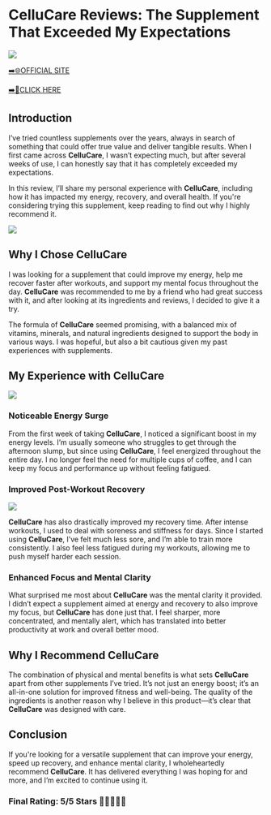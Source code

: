 # **CelluCare Reviews**: The Supplement That Exceeded My Expectations

[![](https://static.vecteezy.com/system/resources/thumbnails/019/896/014/small/buy-now-gradient-button-with-cart-symbol-buy-now-illustration-png.png)](https://edetoop.top/lander/sugarpreland-1/callu.html) 

[➡️🌐OFFICIAL SITE](https://edetoop.top/lander/sugarpreland-1/callu.html) 

[➡️🔗CLICK HERE](https://edetoop.top/lander/sugarpreland-1/callu.html) 


## Introduction

I’ve tried countless supplements over the years, always in search of something that could offer true value and deliver tangible results. When I first came across **CelluCare**, I wasn’t expecting much, but after several weeks of use, I can honestly say that it has completely exceeded my expectations.

In this review, I’ll share my personal experience with **CelluCare**, including how it has impacted my energy, recovery, and overall health. If you're considering trying this supplement, keep reading to find out why I highly recommend it.

[![](https://wallpapers.com/images/hd/red-order-now-button-udg4jcj4arvn8b0n-2.png)](https://edetoop.top/lander/sugarpreland-1/callu.html)  

## Why I Chose **CelluCare**

I was looking for a supplement that could improve my energy, help me recover faster after workouts, and support my mental focus throughout the day. **CelluCare** was recommended to me by a friend who had great success with it, and after looking at its ingredients and reviews, I decided to give it a try.

The formula of **CelluCare** seemed promising, with a balanced mix of vitamins, minerals, and natural ingredients designed to support the body in various ways. I was hopeful, but also a bit cautious given my past experiences with supplements.

## My Experience with **CelluCare**

[![](https://static.vecteezy.com/system/resources/thumbnails/019/896/014/small/buy-now-gradient-button-with-cart-symbol-buy-now-illustration-png.png)](https://edetoop.top/lander/sugarpreland-1/callu.html)

### Noticeable Energy Surge

From the first week of taking **CelluCare**, I noticed a significant boost in my energy levels. I’m usually someone who struggles to get through the afternoon slump, but since using **CelluCare**, I feel energized throughout the entire day. I no longer feel the need for multiple cups of coffee, and I can keep my focus and performance up without feeling fatigued.

### Improved Post-Workout Recovery

[![](https://wallpapers.com/images/hd/red-order-now-button-udg4jcj4arvn8b0n-2.png)](https://edetoop.top/lander/sugarpreland-1/callu.html)  

**CelluCare** has also drastically improved my recovery time. After intense workouts, I used to deal with soreness and stiffness for days. Since I started using **CelluCare**, I’ve felt much less sore, and I’m able to train more consistently. I also feel less fatigued during my workouts, allowing me to push myself harder each session.

### Enhanced Focus and Mental Clarity

What surprised me most about **CelluCare** was the mental clarity it provided. I didn’t expect a supplement aimed at energy and recovery to also improve my focus, but **CelluCare** has done just that. I feel sharper, more concentrated, and mentally alert, which has translated into better productivity at work and overall better mood.

## Why I Recommend **CelluCare**

The combination of physical and mental benefits is what sets **CelluCare** apart from other supplements I’ve tried. It’s not just an energy boost; it’s an all-in-one solution for improved fitness and well-being. The quality of the ingredients is another reason why I believe in this product—it’s clear that **CelluCare** was designed with care.

## Conclusion

If you're looking for a versatile supplement that can improve your energy, speed up recovery, and enhance mental clarity, I wholeheartedly recommend **CelluCare**. It has delivered everything I was hoping for and more, and I’m excited to continue using it.

### Final Rating: 5/5 Stars 🌟🌟🌟🌟🌟
